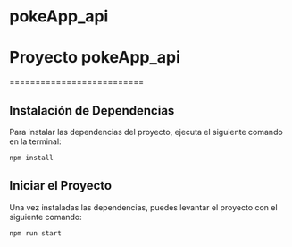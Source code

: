 # pokeApp_api



# Proyecto pokeApp_api
==========================

## Instalación de Dependencias

Para instalar las dependencias del proyecto, ejecuta el siguiente comando en la terminal:

```bash
npm install
```

## Iniciar el Proyecto

Una vez instaladas las dependencias, puedes levantar el proyecto con el siguiente comando:

```bash
npm run start
```

